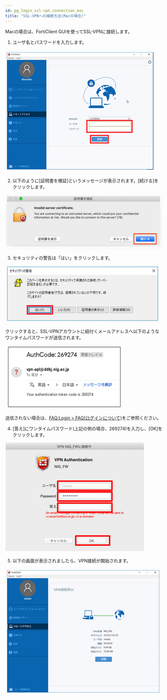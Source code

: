 ```yaml
---
id: pg_login_ssl-vpn_connection_mac
title: "SSL-VPNへの接続方法(Macの場合)"
---
```



Macの場合は、FortiClient GUIを使ってSSL-VPNに接続します。


1. ユーザ名とパスワードを入力します。

![figure](VPNwin_13.png) 

2. 以下のように[証明書を検証]というメッセージが表示されます。[続ける]をクリックします。

![figure](VPN_Mac_install_17.png)

3. セキュリティの警告は「はい」をクリックします。

![figure](VPNwin_14.png)

クリックすると、SSL-VPNアカウントに紐付くメールアドレスへ以下のようなワンタイムパスワードが送信されます。

![figure](VPNwin_15.png)

送信されない場合は、[FAQ:Login > FAQ(ログインについて)](/faq/faq_login_personal#🆀-個人ゲノム解析区画に対してssl-vpn接続を行うためにforticlientにユーザ名をパスワードを入力してもvpnアカウントに紐付くメールアドレスへワンタイムパスワードが送られてきません)をご参照ください。


4. [答え]にワンタイムパスワード(上記の例の場合、269274)を入力し、[OK]をクリックします。

![figure](VPN_Mac_install_19.png)

5. 以下の画面が表示されましたら、VPN接続が開始されます。

![figure](VPNwin_17.png)

